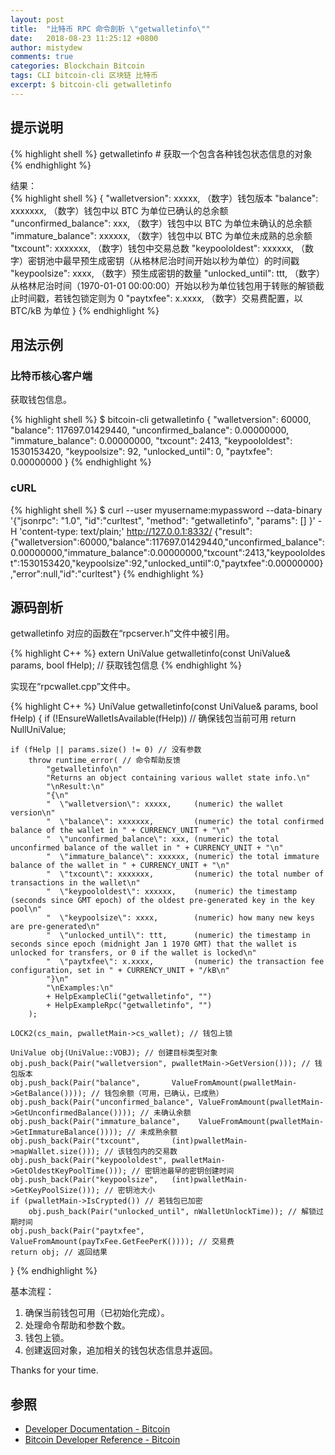 ```yaml
---
layout: post
title:  "比特币 RPC 命令剖析 \"getwalletinfo\""
date:   2018-08-23 11:25:12 +0800
author: mistydew
comments: true
categories: Blockchain Bitcoin
tags: CLI bitcoin-cli 区块链 比特币
excerpt: $ bitcoin-cli getwalletinfo
---
```

## 提示说明

{% highlight shell %}
getwalletinfo # 获取一个包含各种钱包状态信息的对象
{% endhighlight %}

结果：<br>
{% highlight shell %}
{
  "walletversion": xxxxx,     （数字）钱包版本
  "balance": xxxxxxx,         （数字）钱包中以 BTC 为单位已确认的总余额
  "unconfirmed_balance": xxx, （数字）钱包中以 BTC 为单位未确认的总余额
  "immature_balance": xxxxxx, （数字）钱包中以 BTC 为单位未成熟的总余额
  "txcount": xxxxxxx,         （数字）钱包中交易总数
  "keypoololdest": xxxxxx,    （数字）密钥池中最早预生成密钥（从格林尼治时间开始以秒为单位）的时间戳
  "keypoolsize": xxxx,        （数字）预生成密钥的数量
  "unlocked_until": ttt,      （数字）从格林尼治时间（1970-01-01 00:00:00）开始以秒为单位钱包用于转账的解锁截止时间戳，若钱包锁定则为 0
  "paytxfee": x.xxxx,         （数字）交易费配置，以 BTC/kB 为单位
}
{% endhighlight %}

## 用法示例

### 比特币核心客户端

获取钱包信息。

{% highlight shell %}
$ bitcoin-cli getwalletinfo
{
  "walletversion": 60000,
  "balance": 117697.01429440,
  "unconfirmed_balance": 0.00000000,
  "immature_balance": 0.00000000,
  "txcount": 2413,
  "keypoololdest": 1530153420,
  "keypoolsize": 92,
  "unlocked_until": 0,
  "paytxfee": 0.00000000
}
{% endhighlight %}

### cURL

{% highlight shell %}
$ curl --user myusername:mypassword --data-binary '{"jsonrpc": "1.0", "id":"curltest", "method": "getwalletinfo", "params": [] }' -H 'content-type: text/plain;' http://127.0.0.1:8332/
{"result":{"walletversion":60000,"balance":117697.01429440,"unconfirmed_balance":0.00000000,"immature_balance":0.00000000,"txcount":2413,"keypoololdest":1530153420,"keypoolsize":92,"unlocked_until":0,"paytxfee":0.00000000},"error":null,"id":"curltest"}
{% endhighlight %}

## 源码剖析
getwalletinfo 对应的函数在“rpcserver.h”文件中被引用。

{% highlight C++ %}
extern UniValue getwalletinfo(const UniValue& params, bool fHelp); // 获取钱包信息
{% endhighlight %}

实现在“rpcwallet.cpp”文件中。

{% highlight C++ %}
UniValue getwalletinfo(const UniValue& params, bool fHelp)
{
    if (!EnsureWalletIsAvailable(fHelp)) // 确保钱包当前可用
        return NullUniValue;
    
    if (fHelp || params.size() != 0) // 没有参数
        throw runtime_error( // 命令帮助反馈
            "getwalletinfo\n"
            "Returns an object containing various wallet state info.\n"
            "\nResult:\n"
            "{\n"
            "  \"walletversion\": xxxxx,     (numeric) the wallet version\n"
            "  \"balance\": xxxxxxx,         (numeric) the total confirmed balance of the wallet in " + CURRENCY_UNIT + "\n"
            "  \"unconfirmed_balance\": xxx, (numeric) the total unconfirmed balance of the wallet in " + CURRENCY_UNIT + "\n"
            "  \"immature_balance\": xxxxxx, (numeric) the total immature balance of the wallet in " + CURRENCY_UNIT + "\n"
            "  \"txcount\": xxxxxxx,         (numeric) the total number of transactions in the wallet\n"
            "  \"keypoololdest\": xxxxxx,    (numeric) the timestamp (seconds since GMT epoch) of the oldest pre-generated key in the key pool\n"
            "  \"keypoolsize\": xxxx,        (numeric) how many new keys are pre-generated\n"
            "  \"unlocked_until\": ttt,      (numeric) the timestamp in seconds since epoch (midnight Jan 1 1970 GMT) that the wallet is unlocked for transfers, or 0 if the wallet is locked\n"
            "  \"paytxfee\": x.xxxx,         (numeric) the transaction fee configuration, set in " + CURRENCY_UNIT + "/kB\n"
            "}\n"
            "\nExamples:\n"
            + HelpExampleCli("getwalletinfo", "")
            + HelpExampleRpc("getwalletinfo", "")
        );

    LOCK2(cs_main, pwalletMain->cs_wallet); // 钱包上锁

    UniValue obj(UniValue::VOBJ); // 创建目标类型对象
    obj.push_back(Pair("walletversion", pwalletMain->GetVersion())); // 钱包版本
    obj.push_back(Pair("balance",       ValueFromAmount(pwalletMain->GetBalance()))); // 钱包余额（可用，已确认，已成熟）
    obj.push_back(Pair("unconfirmed_balance", ValueFromAmount(pwalletMain->GetUnconfirmedBalance()))); // 未确认余额
    obj.push_back(Pair("immature_balance",    ValueFromAmount(pwalletMain->GetImmatureBalance()))); // 未成熟余额
    obj.push_back(Pair("txcount",       (int)pwalletMain->mapWallet.size())); // 该钱包内的交易数
    obj.push_back(Pair("keypoololdest", pwalletMain->GetOldestKeyPoolTime())); // 密钥池最早的密钥创建时间
    obj.push_back(Pair("keypoolsize",   (int)pwalletMain->GetKeyPoolSize())); // 密钥池大小
    if (pwalletMain->IsCrypted()) // 若钱包已加密
        obj.push_back(Pair("unlocked_until", nWalletUnlockTime)); // 解锁过期时间
    obj.push_back(Pair("paytxfee",      ValueFromAmount(payTxFee.GetFeePerK()))); // 交易费
    return obj; // 返回结果
}
{% endhighlight %}

基本流程：
1. 确保当前钱包可用（已初始化完成）。
2. 处理命令帮助和参数个数。
3. 钱包上锁。
4. 创建返回对象，追加相关的钱包状态信息并返回。

Thanks for your time.

## 参照

* [Developer Documentation - Bitcoin](https://bitcoin.org/en/developer-documentation)
* [Bitcoin Developer Reference - Bitcoin](https://bitcoin.org/en/developer-reference#getwalletinfo)
